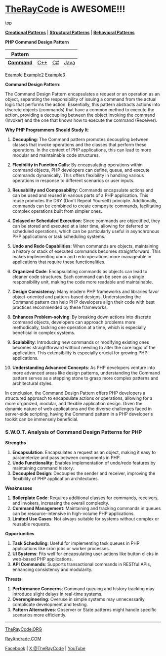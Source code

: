 # [TheRayCode](../../../README.md) is AWESOME!!!

[top](../README.md)

**[Creational Patterns](../../Creational/README.md)** | **[Structural Patterns](../../Structural/README.md)** | **[Behavioral Patterns](../README.md)**

**PHP Command Design Pattern**

|Pattern|   |   |   |
|---|---|---|---|
| [**Command**](README.md) | [C++](../../../Csharp/Behavioral/Command/README.md) | [C#](../../../Csharp/Behavioral/Command/README.md) | [Java](../../../Java/Behavioral/Command/README.md) |

[Example](Example/README.md) [Example2](Example2/README.md) [Example3](Example3/README.md) 

**Command Design Pattern**:

The Command Design Pattern encapsulates a request or an operation as an object, separating the responsibility of issuing a command from the actual logic that performs the action. Essentially, this pattern abstracts actions into discrete objects (commands) that have a common method to execute the action, providing a decoupling between the object invoking the command (Invoker) and the one that knows how to execute the command (Receiver).

**Why PHP Programmers Should Study It**:

1. **Decoupling**: The Command pattern promotes decoupling between classes that invoke operations and the classes that perform these operations. In the context of PHP applications, this can lead to more modular and maintainable code structures.

2. **Flexibility in Function Calls**: By encapsulating operations within command objects, PHP developers can define, queue, and execute commands dynamically. This offers flexibility in handling various operations in response to different scenarios or user inputs.

3. **Reusability and Composability**: Commands encapsulate actions and can be used and reused in various parts of a PHP application. This reuse promotes the DRY (Don't Repeat Yourself) principle. Additionally, commands can be combined to create composite commands, facilitating complex operations built from simpler ones.

4. **Delayed or Scheduled Execution**: Since commands are objectified, they can be stored and executed at a later time, allowing for deferred or scheduled operations, which can be particularly useful in asynchronous PHP applications or task scheduling systems.

5. **Undo and Redo Capabilities**: When commands are objects, maintaining a history or stack of executed commands becomes straightforward. This makes implementing undo and redo operations more manageable in applications that require these functionalities.

6. **Organized Code**: Encapsulating commands as objects can lead to cleaner code structures. Each command can be seen as a single responsibility unit, making the code more readable and maintainable.

7. **Design Consistency**: Many modern PHP frameworks and libraries favor object-oriented and pattern-based designs. Understanding the Command pattern can help PHP developers align their code with best practices recommended by these frameworks.

8. **Enhances Problem-solving**: By breaking down actions into discrete command objects, developers can approach problems more methodically, tackling one operation at a time, which is especially beneficial in complex systems.

9. **Scalability**: Introducing new commands or modifying existing ones becomes straightforward without needing to alter the core logic of the application. This extensibility is especially crucial for growing PHP applications.

10. **Understanding Advanced Concepts**: As PHP developers venture into more advanced areas like design patterns, understanding the Command pattern serves as a stepping stone to grasp more complex patterns and architectural styles.

In conclusion, the Command Design Pattern offers PHP developers a structured approach to encapsulate actions or operations, allowing for a more organized, modular, and flexible application design. Given the dynamic nature of web applications and the diverse challenges faced in server-side scripting, having the Command pattern in a PHP developer's toolkit can be immensely beneficial.

### **S.W.O.T. Analysis of Command Design Patterns for PHP**

**Strengths**  
1. **Encapsulation**: Encapsulates a request as an object, making it easy to parameterize and pass between components in PHP.  
2. **Undo Functionality**: Enables implementation of undo/redo features by maintaining command history.  
3. **Decoupled Design**: Decouples the sender and receiver, improving the flexibility of PHP application architectures.

**Weaknesses**  
1. **Boilerplate Code**: Requires additional classes for commands, receivers, and invokers, increasing the overall complexity.  
2. **Command Management**: Maintaining and tracking commands in queues can be resource-intensive in high-volume PHP applications.  
3. **Limited Use Cases**: Not always suitable for systems without complex or reusable requests.

**Opportunities**  
1. **Task Scheduling**: Useful for implementing task queues in PHP applications like cron jobs or worker processes.  
2. **UI Systems**: Fits well for encapsulating user actions like button clicks in web-based PHP applications.  
3. **API Commands**: Supports transactional commands in RESTful APIs, enhancing consistency and modularity.

**Threats**  
1. **Performance Concerns**: Command queuing and history tracking may introduce slight delays in real-time systems.  
2. **Overengineering**: Overuse in simple systems may unnecessarily complicate development and testing.  
3. **Pattern Alternatives**: Observer or State patterns might handle specific scenarios more efficiently.

---

[TheRayCode.ORG](https://www.TheRayCode.org)

[RayAndrade.COM](https://www.RayAndrade.com)

[Facebook](https://www.facebook.com/TheRayCode/) | [X @TheRayCode](https://www.x.com/TheRayCode/) | [YouTube](https://www.youtube.com/TheRayCode/)
